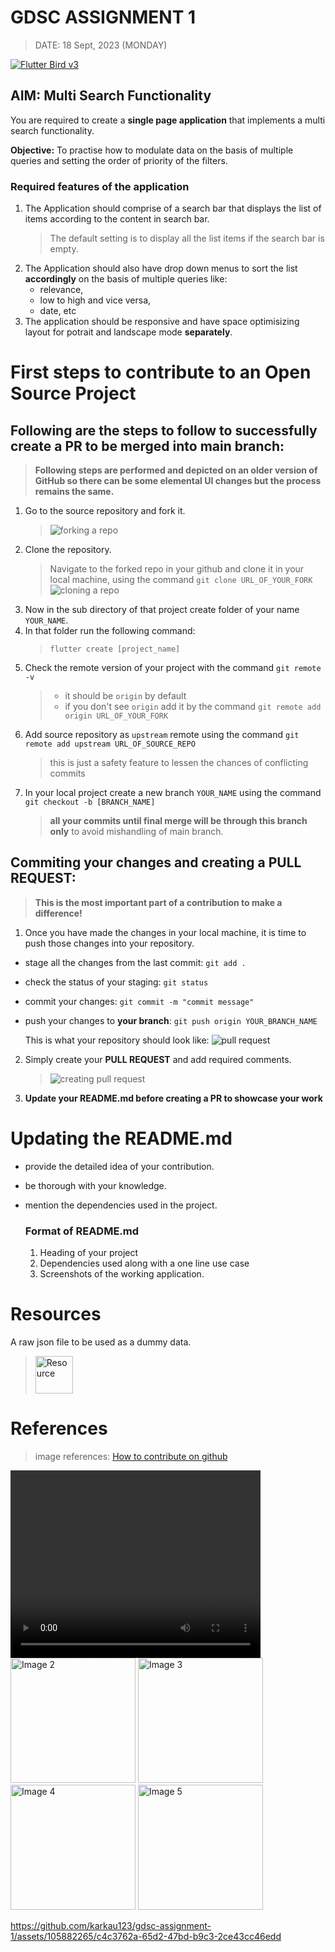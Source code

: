 # GDSC ASSIGNMENT 1
> DATE: 18 Sept, 2023 (MONDAY)

[![Flutter Bird v3](https://imgs.search.brave.com/GbKJMh7MM56wYJUauTCMnXj5OdDc1Qod1lXuGqsCnnE/rs:fit:860:0:0/g:ce/aHR0cHM6Ly9zdG9y/YWdlLmdvb2dsZWFw/aXMuY29tL2Ntcy1z/dG9yYWdlLWJ1Y2tl/dC9pbWFnZXMvRmx1/dHRlcjMxM19Db25j/ZXB0X0RfdjMud2lk/dGgtNjM1LnBuZw)](https://docs.flutter.dev/)
## AIM: Multi Search Functionality
You are required to create a **single page application** that implements a multi search functionality.

**Objective:** To practise how to modulate data on the basis of multiple queries and setting the order of priority of the filters.

### Required features of the application
1. The Application should comprise of a search bar that displays the list of items according to the content in search bar.
    > The default setting is to display all the list items if the search bar is empty.
2. The Application should also have drop down menus to sort the list **accordingly** on the basis of multiple queries like:
    - relevance,
    - low to high and vice versa,
    - date, etc
3. The application should be responsive and have space optimisizing layout for potrait and landscape mode **separately**.

   
# First steps to contribute to an Open Source Project
  ## Following are the steps to follow to successfully create a PR to be merged into main branch:
  > **Following steps are performed and depicted on an older version of GitHub so there can be some elemental UI changes but the process remains the same.**
  1. Go to the source repository and fork it.
     > ![forking a repo](https://www.dataschool.io/content/images/2020/06/github-02a.png)
  2. Clone the repository.
     > Navigate to the forked repo in your github and clone it in your local machine, using the command `git clone URL_OF_YOUR_FORK`
     ![cloning a repo](https://www.dataschool.io/content/images/2020/06/github-03.png)
  3. Now in the sub directory of that project create folder of your name `YOUR_NAME`.
  4. In that folder run the following command:
     > `flutter create [project_name]`
  5. Check the remote version of your project with the command `git remote -v`
     > - it should be `origin` by default
     > - if you don't see `origin` add it by the command `git remote add origin URL_OF_YOUR_FORK`
  6. Add source repository as `upstream` remote using the command `git remote add upstream URL_OF_SOURCE_REPO`
     > this is just a safety feature to lessen the chances of conflicting commits
  7. In your local project create a new branch `YOUR_NAME` using the command `git checkout -b [BRANCH_NAME]`
     > **all your commits until final merge will be through this branch only** to avoid mishandling of main branch.


  ## Commiting your changes and creating a PULL REQUEST:
  > **This is the most important part of a contribution to make a difference!**

  1. Once you have made the changes in your local machine, it is time to push those changes into your repository.

  - stage all the changes from the last commit: `git add .`
  - check the status of your staging: `git status`
  - commit your changes: `git commit -m "commit message"`
  - push your changes to **your branch**: `git push origin YOUR_BRANCH_NAME`

    This is what your repository should look like:
    ![pull request](https://www.dataschool.io/content/images/2020/06/github-12-revised.png)

  2. Simply create your **PULL REQUEST** and add required comments.
     > ![creating pull request](https://www.dataschool.io/content/images/2020/06/github-13.png)
  3. **Update your README.md before creating a PR to showcase your work**


# Updating the README.md
  * provide the detailed idea of your contribution.
  * be thorough with your knowledge.
  * mention the dependencies used in the project.

    ### Format of README.md
  
    1. Heading of your project
    2. Dependencies used along with a one line use case
    3. Screenshots of the working application.


# Resources
A raw json file to be used as a dummy data.
  > [<img alt="Resource" width="60px" src="https://imgs.search.brave.com/m39IRHRzwjCXfmZJCYO_ZInvWYS_P_Rd7fBn9MfJl08/rs:fit:860:0:0/g:ce/aHR0cHM6Ly93d3cu/a2luZHBuZy5jb20v/cGljYy9tLzE4MS0x/ODE3MDEwX2dpdGh1/Yi1naXRodWItaWNv/bi1oZC1wbmctZG93/bmxvYWQucG5n" />](/sample.json)


# References
> image references: [How to contribute on github](https://www.dataschool.io/how-to-contribute-on-github/)
> 

<video width="400" height="300" controls>
  <source src="https://github.com/karkau123/gdsc-assignment-1/assets/105882265/8a900321-f7bf-4a6c-a30a-70744962bf50" type="video/mp4">
  Your browser does not support the video tag.
</video>

<img src="https://github.com/karkau123/gdsc-assignment-1/assets/105882265/21b1df7f-af47-4c9e-bb37-d927a001e59d" width="200" alt="Image 2">
<img src="https://github.com/karkau123/gdsc-assignment-1/assets/105882265/01529a6f-28a7-43f5-94a6-097bcc001e71" width="200" alt="Image 3">
<img src="https://github.com/karkau123/gdsc-assignment-1/assets/105882265/68b5d5f6-4b3b-4f8e-8ea2-d3bfcf7d379b" width="200" alt="Image 4">
<img src="https://github.com/karkau123/gdsc-assignment-1/assets/105882265/77905ef8-d883-4b15-a0ac-730c32effbd5" width="200" alt="Image 5">



https://github.com/karkau123/gdsc-assignment-1/assets/105882265/c4c3762a-65d2-47bd-b9c3-2ce43cc46edd

